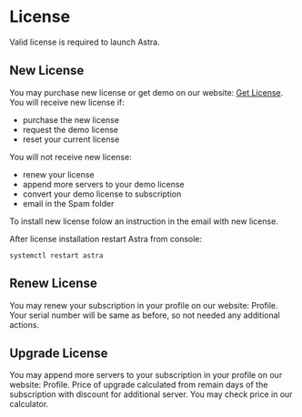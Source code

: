 # License

Valid license is required to launch Astra.

## New License

You may purchase new license or get demo on our website: [Get License](/en/astra/pricing.md). You will receive new license if:

- purchase the new license
- request the demo license
- reset your current license

You will not receive new license:

- renew your license
- append more servers to your demo license
- convert your demo license to subscription
- email in the Spam folder

To install new license folow an instruction in the email with new license.

After license installation restart Astra from console:

```
systemctl restart astra
```

## Renew License

You may renew your subscription in your profile on our website: Profile. Your serial number will be same as before, so not needed any additional actions.

## Upgrade License

You may append more servers to your subscription in your profile on our website: Profile. Price of upgrade calculated from remain days of the subscription with discount for additional server. You may check price in our calculator.
